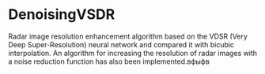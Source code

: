 # DenoisingVSDR
Radar image resolution enhancement algorithm based on the VDSR (Very Deep Super-Resolution) neural network and compared it with bicubic interpolation. An algorithm for increasing the resolution of radar images with a noise reduction function has also been implemented.вфыфв